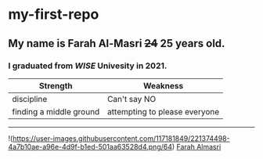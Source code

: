 # my-first-repo

 ## My name is **Farah** **Al-Masri**  ~~24~~ 25 years old. 
 ### I graduated from *WISE* Univesity in 2021.
 
| Strength | Weakness |
|-----|-----|
|discipline|Can't say NO|
|finding a middle ground|attempting to please everyone|

___


 !(https://user-images.githubusercontent.com/117181849/221374498-4a7b10ae-a96e-4d9f-b1ed-501aa63528d4.png/64) [Farah Almasri](https://www.linkedin.com/in/farah-almasri/)
